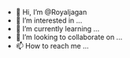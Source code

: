 - 👋 Hi, I’m @Royaljagan
- 👀 I’m interested in ...
- 🌱 I’m currently learning ...
- 💞️ I’m looking to collaborate on ...
- 📫 How to reach me ...

<!---
Royaljagan/Royaljagan is a ✨ special ✨ repository because its `README.md` (this file) appears on your GitHub profile.
You can click the Preview link to take a look at your changes.
--->
